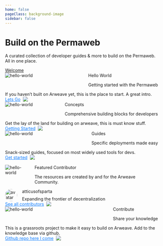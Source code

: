 ```yaml
---
home: false
pageClass: background-image
sidebar: false
---
```


<div class="home-header">
<div>
<h1 class="title">Build on the Permaweb</h1>
<p class="slug">A curated collection of developer guides & more to build on the Permaweb. All in one place.</p>
</div>
<div class="btn-container">
<a class="home-btn" href="/getting-started/welcome.html">Welcome</a>
</div>
</div>
<div class="home-row">
  <div class="home-box">
    <div style="display: flex;justify-content: space-between;align-items: start;">
      <img src="/hello-world.svg" alt="hello-world" />
      <div style="margin-left: 8px;">
        <div class="home-box-title">Hello World</div>
        <p class="home-box-slug">Getting started with the Permaweb</p>
      </div>
    </div>
    <div class="home-box-note">
If you haven’t built on Arweave yet, this is the place to start. A great intro.
    </div>
    <div style="">
      <a href="/getting-started/quick-starts/hw-no-code.html" style="display:flex;gap:8px;font-family: Inter; font-size: 14px; font-weight: 400;color: #0E7CFF;">Lets Go <img src="/lets-go.svg" /></a>
    </div>
  </div>
  <div class="home-box">
    <div style="display: flex;justify-content: space-between;align-items: start;">
      <img src="/core-concept.svg" alt="hello-world" />
      <div style="margin-left: 8px;">
        <div class="home-box-title">Concepts</div>
        <p class="home-box-slug">Comprehensive building blocks for developers</p>
      </div>
    </div>
    <div class="home-box-note">
Get the lay of the land for building on arweave, this is must know stuff.
    </div>
    <div style="">
      <a href="/concepts/index.html" style="display:flex;gap:8px;font-family: Inter; font-size: 14px; font-weight: 400;color: #0E7CFF;">Getting Started <img src="/lets-go.svg" /></a>
    </div>
  </div>
  <div class="home-box">
    <div style="display: flex;justify-content: space-between;align-items: start;">
      <img src="/guides.svg" alt="hello-world" />
      <div style="margin-left: 8px;">
        <div class="home-box-title">Guides</div>
        <p class="home-box-slug">Specific deployments made easy</p>
      </div>
    </div>
    <div class="home-box-note">
Snack-sized guides, focused on most widely used tools for devs.
    </div>
    <div style="">
      <a href="/guides/index.html" style="display:flex;gap:8px;font-family: Inter; font-size: 14px; font-weight: 400;color: #0E7CFF;">Get started <img src="/lets-go.svg" /></a>
    </div>
  </div>
  
</div>
<div  class="home-row" style="margin-top: 16px;">
  <div class="double-box">
    <div style="display: flex;justify-content: space-between;align-items: start;">
      <img src="/featured.svg" alt="hello-world" />
      <div style="margin-left: 8px;">
        <div class="home-box-title">Featured Contributor</div>
        <p class="home-box-slug">The resources are created by and for the Arweave Community.</p>
      </div>
    </div>
    <div style="display:flex;justify-content:start;gap:16px;align-items: center;">
      <img style="border-radius: 999px;height: 40px;width:40px;" src="https://avatars.githubusercontent.com/u/85306700?s=60&v=4" alt="avatar" />
      <div style="display:flex;flex-direction: column; gap: 8px">
        <div class="double-box-feature-user">atticusofsparta</div>
        <div class="double-box-feature-text" >Expanding the frontier of decentralization</div>
      </div>
    </div>
    <div style="">
      <a target="_blank" href="https://github.com/twilson63/permaweb-cookbook/graphs/contributors" style="display:flex;gap:8px;font-family: Inter; font-size: 14px; font-weight: 400;color: #0E7CFF;">See all contributors <img src="/lets-go.svg" /></a>
    </div>
  </div>
  <div class="home-box">
    <div style="display: flex;justify-content: space-between;align-items: start;">
      <img src="/contribute.svg" alt="hello-world" />
      <div style="margin-left: 8px;">
        <div class="home-box-title">Contribute</div>
        <p class="home-box-slug">Share your knowledge</p>
      </div>
    </div>
    <div class="home-box-note">
This is a grassroots project to make it easy to build on Arweave. Add to the knowledge base via github.
    </div>
    <div style="">
      <a href="/getting-started/contributing.html" style="display:flex;gap:8px;font-family: Inter; font-size: 14px; font-weight: 400;color: #0E7CFF;">Github repo here I come <img src="/lets-go.svg" /></a>
    </div>
  </div>
  </div>